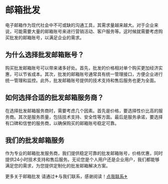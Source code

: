 # 邮箱批发

电子邮箱作为现代社会中不可或缺的沟通工具，其需求量越来越大。对于企业来说，可能需要大量的邮箱账号来进行营销活动、客户服务等。这时候就需要考虑购买批发的邮箱账号，以满足企业的需求。

## 为什么选择批发邮箱账号？

购买批发邮箱账号可以带来诸多好处。首先，批发的价格相对单个购买更加经济实惠，可以节省成本。其次，批发的邮箱账号通常具有统一管理接口，方便企业进行统一管理和监控。此外，批发邮箱账号提供的技术支持和售后服务也更为全面。

## 如何选择合适的批发邮箱服务商？

在选择批发邮箱服务商时，需要考虑几个因素。首先是价格，要选择性价比高的服务商。其次是服务质量，包括技术支持、安全性等方面。最后是服务承诺，要选择有口碑和信誉的服务商，以确保购买的邮箱账号稳定可靠。

## 我们的批发邮箱服务

作为专业的邮箱批发服务商，我们提供稳定可靠的批发邮箱账号，价格优惠，同时提供24小时技术支持和售后服务。无论您是个人用户还是企业用户，我们都能够满足您的需求，为您提供定制化的批发邮箱解决方案。

更多关于邮箱批发 请通过✈与我们联系，感谢阅读！[点我联系✈](https://chat.k02.cc)